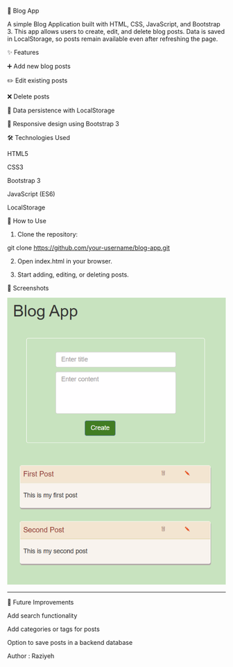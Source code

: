 

📝 Blog App

A simple Blog Application built with HTML, CSS, JavaScript, and Bootstrap 3.
This app allows users to create, edit, and delete blog posts. Data is saved in LocalStorage, so posts remain available even after refreshing the page.

✨ Features

➕ Add new blog posts

✏️ Edit existing posts

❌ Delete posts

💾 Data persistence with LocalStorage

🎨 Responsive design using Bootstrap 3


🛠️ Technologies Used

HTML5

CSS3

Bootstrap 3

JavaScript (ES6)

LocalStorage


🚀 How to Use

1. Clone the repository:

git clone https://github.com/your-username/blog-app.git


2. Open index.html in your browser.


3. Start adding, editing, or deleting posts.


📸 Screenshots


![Blog-App](screenshot.png)

---

🔮 Future Improvements

Add search functionality

Add categories or tags for posts

Option to save posts in a backend database

Author :
Raziyeh
